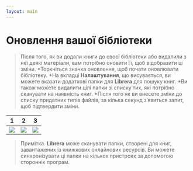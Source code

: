 ```yaml
---
layout: main
---
```


# Оновлення вашої бібліотеки
> Після того, як ви додали книги до своєї бібліотеки або видалили з неї деякі матеріали, вам потрібно оновити її, щоб відобразити ці зміни.
*Торкніться значка оновлення, щоб почати оновлювати бібліотеку.
*На вкладці **Налаштування**, що висувається, ви можете вказати додаткові папки для **Librera** для пошуку книг.
*Ви також можете видалити цілі папки зі списку тих, які потрібно сканувати на наявність книг.
*Після того як ви внесете зміни до списку придатних типів файлів, за кілька секунд з’явиться запит, щоб підтвердити зміни.

|1|2|3|
|-|-|-|
|![](1.png)|![](2.png)|![](3.png)|

> Примітка. **Librera** може сканувати папки, створені для книг, завантажених із книжкових онлайнових ресурсів. Ви можете синхронізувати ці папки на кількох пристроях за допомогою сторонніх програм.
